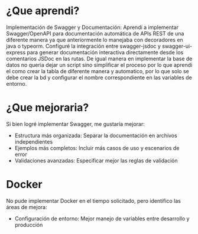 # ¿Que aprendi?

Implementación de Swagger y Documentación: 
Aprendí a implementar Swagger/OpenAPI para documentación automática de APIs REST de una diferente manera ya que anteriormente lo manejaba con decoradores en java o typeorm. Configuré la integración entre swagger-jsdoc y swagger-ui-express para generar documentación interactiva directamente desde los comentarios JSDoc en las rutas. De igual manera en implementar la base de datos no queria dejar un script sino simplificar el proceso por lo que aprendi el como crear la tabla de diferente manera y automatico, por lo que solo se debe crear la bd y configurar el nombre correspondiente en las variables de entorno.

# ¿Que mejoraria?

Si bien logré implementar Swagger, me gustaría mejorar:

- Estructura más organizada: Separar la documentación en archivos independientes
- Ejemplos más completos: Incluir más casos de uso y escenarios de error
- Validaciones avanzadas: Especificar mejor las reglas de validación

# Docker

No pude implementar Docker en el tiempo solicitado, pero identifico las áreas de mejora:
- Configuración de entorno: Mejor manejo de variables entre desarrollo y producción